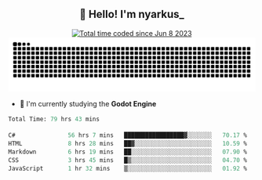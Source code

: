 <h2 align="center">👋 Hello! I'm nyarkus_</h2>
<p align="center">
  <a href="https://wakatime.com/@8f9aa332-6725-4e00-a5d9-b2317a4b74a6">
    <img src="https://wakatime.com/badge/user/8f9aa332-6725-4e00-a5d9-b2317a4b74a6.svg" alt="Total time coded since Jun 8 2023" />
  </a>
  <br>
  <img src = "https://github.com/nyarkus/nyarkus/blob/output/github-snake-dark.svg">
</p>

<!--- - 🔭 I’m currently working at [Eternal Beta](https://github.com/Kacianoki/Eternal-Beta) -->
<!--- 💬 Ask me about **nothing :<**-->
- 🌱 I'm currently studying the **Godot Engine**

<!--START_SECTION:waka-->

```fs
Total Time: 79 hrs 43 mins

C#               56 hrs 7 mins   █████████████████▓░░░░░░░   70.17 %
HTML             8 hrs 28 mins   ██▓░░░░░░░░░░░░░░░░░░░░░░   10.59 %
Markdown         6 hrs 19 mins   ██░░░░░░░░░░░░░░░░░░░░░░░   07.90 %
CSS              3 hrs 45 mins   █▒░░░░░░░░░░░░░░░░░░░░░░░   04.70 %
JavaScript       1 hr 32 mins    ▒░░░░░░░░░░░░░░░░░░░░░░░░   01.92 %
```

<!--END_SECTION:waka-->
